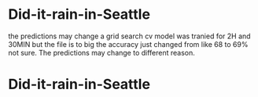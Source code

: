 # Did-it-rain-in-Seattle
the predictions may change a grid search cv model was tranied for 2H and 30MIN but the file is to big the accuracy just changed from like 68 to 69% not sure. The predictions may change to different reason.
# Did-it-rain-in-Seattle
